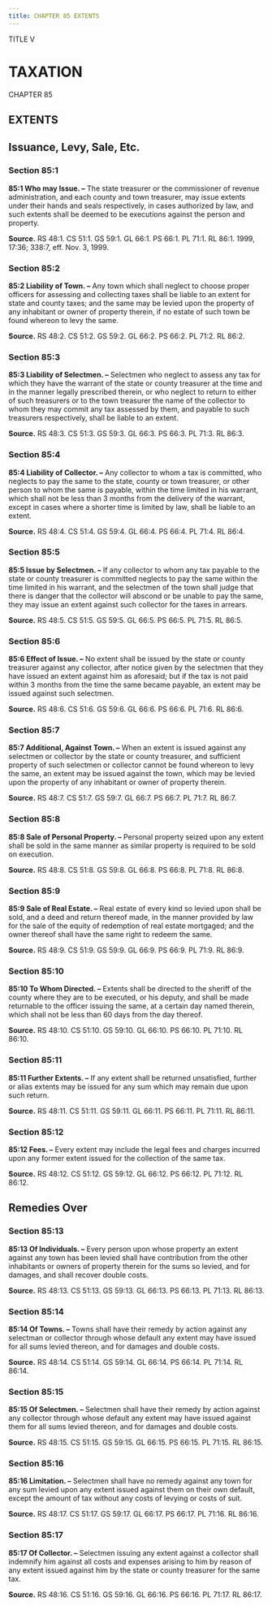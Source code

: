 ```yaml
---
title: CHAPTER 85 EXTENTS
---
```


TITLE V
                                             
TAXATION
========

CHAPTER 85
                                             
EXTENTS
-----------

Issuance, Levy, Sale, Etc.
--------------------------

### Section 85:1

 **85:1 Who may Issue. –** The state treasurer or the commissioner of
revenue administration, and each county and town treasurer, may issue
extents under their hands and seals respectively, in cases authorized by
law, and such extents shall be deemed to be executions against the
person and property.

**Source.** RS 48:1. CS 51:1. GS 59:1. GL 66:1. PS 66:1. PL 71:1. RL
86:1. 1999, 17:36; 338:7, eff. Nov. 3, 1999.

### Section 85:2

 **85:2 Liability of Town. –** Any town which shall neglect to choose
proper officers for assessing and collecting taxes shall be liable to an
extent for state and county taxes; and the same may be levied upon the
property of any inhabitant or owner of property therein, if no estate of
such town be found whereon to levy the same.

**Source.** RS 48:2. CS 51:2. GS 59:2. GL 66:2. PS 66:2. PL 71:2. RL
86:2.

### Section 85:3

 **85:3 Liability of Selectmen. –** Selectmen who neglect to assess
any tax for which they have the warrant of the state or county treasurer
at the time and in the manner legally prescribed therein, or who neglect
to return to either of such treasurers or to the town treasurer the name
of the collector to whom they may commit any tax assessed by them, and
payable to such treasurers respectively, shall be liable to an extent.

**Source.** RS 48:3. CS 51:3. GS 59:3. GL 66:3. PS 66:3. PL 71:3. RL
86:3.

### Section 85:4

 **85:4 Liability of Collector. –** Any collector to whom a tax is
committed, who neglects to pay the same to the state, county or town
treasurer, or other person to whom the same is payable, within the time
limited in his warrant, which shall not be less than 3 months from the
delivery of the warrant, except in cases where a shorter time is limited
by law, shall be liable to an extent.

**Source.** RS 48:4. CS 51:4. GS 59:4. GL 66:4. PS 66:4. PL 71:4. RL
86:4.

### Section 85:5

 **85:5 Issue by Selectmen. –** If any collector to whom any tax
payable to the state or county treasurer is committed neglects to pay
the same within the time limited in his warrant, and the selectmen of
the town shall judge that there is danger that the collector will
abscond or be unable to pay the same, they may issue an extent against
such collector for the taxes in arrears.

**Source.** RS 48:5. CS 51:5. GS 59:5. GL 66:5. PS 66:5. PL 71:5. RL
86:5.

### Section 85:6

 **85:6 Effect of Issue. –** No extent shall be issued by the state
or county treasurer against any collector, after notice given by the
selectmen that they have issued an extent against him as aforesaid; but
if the tax is not paid within 3 months from the time the same became
payable, an extent may be issued against such selectmen.

**Source.** RS 48:6. CS 51:6. GS 59:6. GL 66:6. PS 66:6. PL 71:6. RL
86:6.

### Section 85:7

 **85:7 Additional, Against Town. –** When an extent is issued
against any selectmen or collector by the state or county treasurer, and
sufficient property of such selectmen or collector cannot be found
whereon to levy the same, an extent may be issued against the town,
which may be levied upon the property of any inhabitant or owner of
property therein.

**Source.** RS 48:7. CS 51:7. GS 59:7. GL 66:7. PS 66:7. PL 71:7. RL
86:7.

### Section 85:8

 **85:8 Sale of Personal Property. –** Personal property seized upon
any extent shall be sold in the same manner as similar property is
required to be sold on execution.

**Source.** RS 48:8. CS 51:8. GS 59:8. GL 66:8. PS 66:8. PL 71:8. RL
86:8.

### Section 85:9

 **85:9 Sale of Real Estate. –** Real estate of every kind so levied
upon shall be sold, and a deed and return thereof made, in the manner
provided by law for the sale of the equity of redemption of real estate
mortgaged; and the owner thereof shall have the same right to redeem the
same.

**Source.** RS 48:9. CS 51:9. GS 59:9. GL 66:9. PS 66:9. PL 71:9. RL
86:9.

### Section 85:10

 **85:10 To Whom Directed. –** Extents shall be directed to the
sheriff of the county where they are to be executed, or his deputy, and
shall be made returnable to the officer issuing the same, at a certain
day named therein, which shall not be less than 60 days from the day
thereof.

**Source.** RS 48:10. CS 51:10. GS 59:10. GL 66:10. PS 66:10. PL 71:10.
RL 86:10.

### Section 85:11

 **85:11 Further Extents. –** If any extent shall be returned
unsatisfied, further or alias extents may be issued for any sum which
may remain due upon such return.

**Source.** RS 48:11. CS 51:11. GS 59:11. GL 66:11. PS 66:11. PL 71:11.
RL 86:11.

### Section 85:12

 **85:12 Fees. –** Every extent may include the legal fees and
charges incurred upon any former extent issued for the collection of the
same tax.

**Source.** RS 48:12. CS 51:12. GS 59:12. GL 66:12. PS 66:12. PL 71:12.
RL 86:12.

Remedies Over
-------------

### Section 85:13

 **85:13 Of Individuals. –** Every person upon whose property an
extent against any town has been levied shall have contribution from the
other inhabitants or owners of property therein for the sums so levied,
and for damages, and shall recover double costs.

**Source.** RS 48:13. CS 51:13. GS 59:13. GL 66:13. PS 66:13. PL 71:13.
RL 86:13.

### Section 85:14

 **85:14 Of Towns. –** Towns shall have their remedy by action
against any selectman or collector through whose default any extent may
have issued for all sums levied thereon, and for damages and double
costs.

**Source.** RS 48:14. CS 51:14. GS 59:14. GL 66:14. PS 66:14. PL 71:14.
RL 86:14.

### Section 85:15

 **85:15 Of Selectmen. –** Selectmen shall have their remedy by
action against any collector through whose default any extent may have
issued against them for all sums levied thereon, and for damages and
double costs.

**Source.** RS 48:15. CS 51:15. GS 59:15. GL 66:15. PS 66:15. PL 71:15.
RL 86:15.

### Section 85:16

 **85:16 Limitation. –** Selectmen shall have no remedy against any
town for any sum levied upon any extent issued against them on their own
default, except the amount of tax without any costs of levying or costs
of suit.

**Source.** RS 48:17. CS 51:17. GS 59:17. GL 66:17. PS 66:17. PL 71:16.
RL 86:16.

### Section 85:17

 **85:17 Of Collector. –** Selectmen issuing any extent against a
collector shall indemnify him against all costs and expenses arising to
him by reason of any extent issued against him by the state or county
treasurer for the same tax.

**Source.** RS 48:16. CS 51:16. GS 59:16. GL 66:16. PS 66:16. PL 71:17.
RL 86:17.
